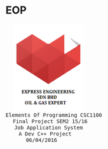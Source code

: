 # EOP
&nbsp;&nbsp;&nbsp;&nbsp;&nbsp;![EXPRESS ENGINEERING (Logo)](https://github.com/zamzameir/EOP/blob/master/banner.png)<br>
<tt>Elements Of Programming CSC1100</tt><br>
&nbsp;&nbsp;&nbsp;&nbsp;&nbsp;<tt>Final Project SEM2 15/16</tt><br>
&nbsp;&nbsp;&nbsp;&nbsp;&nbsp;&nbsp;<tt>Job Application System</tt><br>
&nbsp;&nbsp;&nbsp;&nbsp;&nbsp;&nbsp;&nbsp;&nbsp;&nbsp;<tt>A Dev C++ Project</tt><br>
&nbsp;&nbsp;&nbsp;&nbsp;&nbsp;&nbsp;&nbsp;&nbsp;&nbsp;&nbsp;&nbsp;&nbsp;&nbsp;&nbsp;<tt>06/04/2016</tt><br>